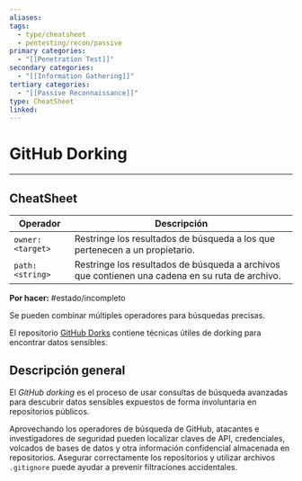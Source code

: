 ```yaml
---
aliases:
tags:
  - type/cheatsheet
  - pentesting/recon/passive
primary categories:
  - "[[Penetration Test]]"
secondary categories:
  - "[[Information Gathering]]"
tertiary categories:
  - "[[Passive Reconnaissance]]"
type: CheatSheet
linked:
---
```

# GitHub Dorking

***

## CheatSheet

| Operador         | Descripción                                                                                     |
| ---------------- | ----------------------------------------------------------------------------------------------- |
| `owner:<target>` | Restringe los resultados de búsqueda a los que pertenecen a un propietario.                     |
| `path:<string>`  | Restringe los resultados de búsqueda a archivos que contienen una cadena en su ruta de archivo. |

**Por hacer:** #estado/incompleto 

Se pueden combinar múltiples operadores para búsquedas precisas.

El repositorio [GitHub Dorks](https://github.com/techgaun/github-dorks) contiene técnicas útiles de dorking para encontrar datos sensibles.

## Descripción general

El _GitHub dorking_ es el proceso de usar consultas de búsqueda avanzadas para descubrir datos sensibles expuestos de forma involuntaria en repositorios públicos.

Aprovechando los operadores de búsqueda de GitHub, atacantes e investigadores de seguridad pueden localizar claves de API, credenciales, volcados de bases de datos y otra información confidencial almacenada en repositorios. Asegurar correctamente los repositorios y utilizar archivos `.gitignore` puede ayudar a prevenir filtraciones accidentales.